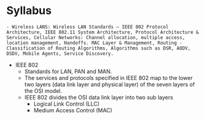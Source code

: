 # Syllabus
	- Wireless LANS: Wireless LAN Standards – IEEE 802 Protocol Architecture, IEEE 802.11 System Architecture, Protocol Architecture & Services, Cellular Networks: Channel allocation, multiple access, location management, Handoffs. MAC Layer & Management, Routing - Classification of Routing Algorithms, Algorithms such as DSR, AODV, DSDV, Mobile Agents, Service Discovery.
- IEEE 802
	- Standards for LAN, PAN and MAN.
	- The services and protocols specified in IEEE 802 map to the lower two layers (data link layer and physical layer) of the seven layers of the OSI model.
	- IEEE 802 divides the OSI data link layer into two sub layers
		- Logical Link Control (LLC)
		- Medium Access Control (MAC)